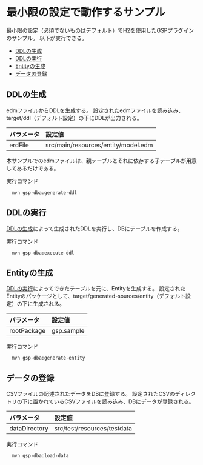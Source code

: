 # 最小限の設定で動作するサンプル

最小限の設定（必須でないものはデフォルト）でH2を使用したGSPプラグインのサンプル。
以下が実行できる。

* [DDLの生成](#generate-ddl)
* [DDLの実行](#execute-ddl)
* [Entityの生成](#generate-entity)
* [データの登録](#load-data)

<a name="generate-ddl"></a>

## DDLの生成

edmファイルからDDLを生成する。
設定されたedmファイルを読み込み、target/ddl（デフォルト設定）の下にDDLが出力される。

|パラメータ|設定値|
|:-|:-|
|erdFile| src/main/resources/entity/model.edm |

本サンプルでのedmファイルは、親テーブルとそれに依存する子テーブルが用意してあるだけである。

実行コマンド

````
  mvn gsp-dba:generate-ddl
````

<a name="execute-ddl"></a>

## DDLの実行

[DDLの生成](#generate-ddl)によって生成されたDDLを実行し、DBにテーブルを作成する。

実行コマンド

````
  mvn gsp-dba:execute-ddl
````


<a name="generate-enitity"></a>

## Entityの生成

[DDLの実行](#execute-ddl)によってできたテーブルを元に、Entityを生成する。
設定されたEntityのパッケージとして、target/generated-sources/entity（デフォルト設定）の下に生成される。

|パラメータ|設定値|
|:-|:-|
|rootPackage| gsp.sample |

実行コマンド

````
  mvn gsp-dba:generate-entity
````

<a name="load-data"></a>

## データの登録

CSVファイルの記述されたデータをDBに登録する。
設定されたCSVのディレクトリの下に置かれているCSVファイルを読み込み、DBにデータが登録される。

|パラメータ|設定値|
|:-|:-|
|dataDirectory| src/test/resources/testdata |

実行コマンド

````
  mvn gsp-dba:load-data
````


